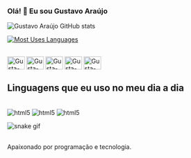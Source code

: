 ### Olá! 👋 Eu sou Gustavo Araújo

![Gustavo Araújo GitHub stats](https://github-readme-stats.vercel.app/api?username=yFlipz&show_icons=true&theme=tokyonight)

[![Most Uses Languages](https://github-readme-stats.vercel.app/api/top-langs/?username=yFlipz)](https://github.com/yFlipz/github-readme-stats=true&theme=tokyonight)

<div style="display: inline_block"><br>
<img align="center" alt="Gusta-Py" height="30" width="40" src="https://cdn.jsdelivr.net/gh/devicons/devicon/icons/python/python-original.svg"->
<img align="center" alt="Gusta-HTML" height="30" width="40" src="https://cdn.jsdelivr.net/gh/devicons/devicon/icons/html5/html5-original.svg"->
<img align="center" alt="Gusta-CSS" height="30" width="40" src="https://cdn.jsdelivr.net/gh/devicons/devicon/icons/css3/css3-original.svg"->
<img align="center" alt="Gusta-JS" height="30" width="40" src="https://cdn.jsdelivr.net/gh/devicons/devicon/icons/javascript/javascript-originalsvg"->
<img align="center" alt="Gusta-NODEJS" height="30" width="40" src="https://cdn.jsdelivr.net/gh/devicons/devicon/icons/nodejs/nodejs-original.svg"->



## Linguagens que eu uso no meu dia a dia

<div style="display: inline_block"><br/>
  <img align="center" alt="html5" src="https://img.shields.io/badge/Python-14354C?style=for-the-badge&logo=python&logoColor=white" />
  <img align="center" alt="html5" src="https://img.shields.io/badge/JavaScript-F7DF1E?style=for-the-badge&logo=javascript&logoColor=black" />
  <img align="center" alt="html5" src="https://img.shields.io/badge/Node.js-43853D?style=for-the-badge&logo=node.js&logoColor=white" />

![snake gif](https://github.com/Gustavo_Araújo/Gustavo_Araújo/blob/output/github-contribution-grid-snake.gif)
  
<div><br/>
Apaixonado por programação e tecnologia.
